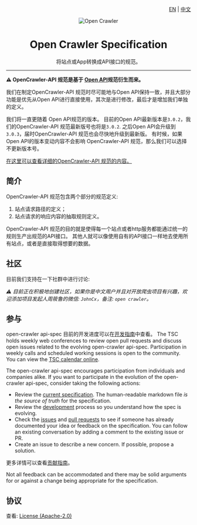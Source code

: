 <div align="right">

[EN](/README.md) | [中文](/docs/README_ZH.md)

</div>

<div align="center">

![Open Crawler](https://avatars0.githubusercontent.com/u/44334826?s=200&v=4)

# Open Crawler Specification

将站点或App转换成API接口的规范。

</div>

---

**:warning: OpenCrawler-API 规范是基于 [Open API](https://github.com/OAI/OpenAPI-Specification)规范衍生而来。**

我们在制定OpenCrawler-API 规范时尽可能地与Open API保持一致，并且大部分功能是优先从Open API进行直接使用，其次是进行修改，最后才是增加我们单独的定义。

我们将一直更随着 Open API规范的版本。 目前的Open API最新版本是`3.0.2`，我们的OpenCrawler-API 规范最新版号也将是`3.0.2`. 之后Open API会升级到`3.0.3`，届时OpenCrawler-API 规范也会尽快地升级到最新版。 有时候，如果Open API的版本变动内容不会影响 OpenCrawler-API 规范，那么我们可以选择不更新版本号。

[在这里可以查看详细的OpenCrawler-API 规范的内容。](versions/3.0.2.md)

## 简介

OpenCrawler-API 规范包含两个部分的规范定义:
1. 站点请求路径的定义；
2. 站点请求的响应内容的抽取规则定义。

OpenCrawler-API 规范的目的就是使得每一个站点或者http服务都能通过统一的规则生产出规范的API接口。 其他人就可以像使用自有的API接口一样地去使用所有站点，或者是直接取得想要的数据。

## 社区

目前我们支持在一下社群中进行讨论:

*:warning: 目前正在积极地创建社区，如果你是中文用户并且对开放爬虫项目有兴趣，欢迎添加项目发起人周筱鲁的微信: `JohnCx`，备注: `open crawler`。*

## 参与

open-crawler api-spec 目前的开发进度可以在[开发指南](DEVELOPMENT.md)中查看。
The TSC holds weekly web conferences to review open pull requests and discuss open issues related to the evolving open-crawler api-spec. Participation in weekly calls and scheduled working sessions is open to the community. You can view the [TSC calendar online](https://opencrawler.groups.io/g/tsc/calendar).

The open-crawler api-spec encourages participation from individuals and companies alike. If you want to participate in the evolution of the open-crawler api-spec, consider taking the following actions:

* Review the [current specification](versions/3.0.2.md). The human-readable markdown file _is the source of truth_ for the specification.
* Review the [development](DEVELOPMENT.md) process so you understand how the spec is evolving.
* Check the [issues](https://github.com/opencrawler/api-spec/issues) and [pull requests](https://github.com/opencrawler/api-spec/pulls) to see if someone has already documented your idea or feedback on the specification. You can follow an existing conversation by adding a comment to the existing issue or PR.
* Create an issue to describe a new concern. If possible, propose a solution.

更多详情可以查看[贡献指南](.github/CONTRIBUTING.md)。

Not all feedback can be accommodated and there may be solid arguments for or against a change being appropriate for the specification.

## 协议

查看: [License (Apache-2.0)](https://github.com/opencrawl/api-spec/blob/master/LICENSE)
